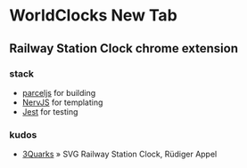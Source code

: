 # WorldClocks New Tab
## Railway Station Clock chrome extension

### stack
- [parceljs](https://parceljs.org/) for building
- [NervJS](https://github.com/NervJS/nerv) for templating
- [Jest](https://facebook.github.io/jest/) for testing

### kudos
- [3Quarks](http://www.3quarks.com/en/StationClock/index.html) » SVG Railway Station Clock, Rüdiger Appel
